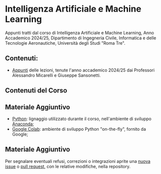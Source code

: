 # Intelligenza Artificiale e Machine Learning
Appunti tratti dal corso di Intelligenza Artificiale e Machine Learning, Anno Accademico 2024/25, Dipartimento di Ingegneria Civile, Informatica e delle Tecnologie Aeronautiche, Università degli Studi "Roma Tre". 

## Contenuti:
- [Appunti](Intelligenza_Artificiale_e_Machine_Learning.pdf) delle lezioni, tenute l'anno accademico 2024/25 dai Professori Alessandro Micarelli e Giuseppe Sansonetti. 

## Contenuti del Corso

## Materiale Aggiuntivo
- [Python](https://www.python.org/): lignaggio utilizzato durante il corso, nell'ambiente di sviluppo [Anaconda](https://www.anaconda.com/);
- [Google Colab](https://colab.research.google.com/): ambiente di sviluppo Python "on-the-fly", fornito da Google;



## Materiale Aggiuntivo
Per segnalare eventuali refusi, correzioni o integrazioni aprite una [nuova issue](https://github.com/00Darxk/Intelligenza-Artificiale-e-Machine-Learning/issues/new/choose) o [pull request](https://github.com/00Darxk/Intelligenza-Artificiale-e-Machine-Learning/pulls), con le relative modifiche, nella repository.